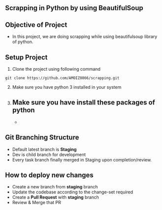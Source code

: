 ## Scrapping in Python by using BeautifulSoup

## Objective of Project
- In this project, we are doing scrapping while using beautifulsoup library of python.


## Setup Project

1. Clone the project using following command
```
git clone https://github.com/AMOIZ0866/scrapping.git
```

2. Make sure you have python 3 installed in your system

3. Make sure you have install these packages of python 
    -
    -


## Git Branching Structure
- Default latest branch is **Staging**
- Dev is child branch for development
- Every task branch finally merged in Staging upon completion/review.

## How to deploy new changes
- Create a new branch from **staging** branch
- Update the codebase according to the change-set required
- Create a **Pull Request** with **staging** branch
- Review & Merge that PR

